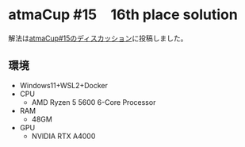 # atmaCup #15　16th place solution

解法は[atmaCup#15のディスカッション](https://www.guruguru.science/competitions/21/discussions/d4c0cdc2-8214-4cf9-8c15-c534a8ffc202/)に投稿しました。

## 環境
- Windows11+WSL2+Docker
- CPU
  - AMD Ryzen 5 5600 6-Core Processor
- RAM
  - 48GM
- GPU
  - NVIDIA RTX A4000 
